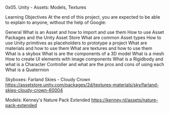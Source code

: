 0x05. Unity - Assets: Models, Textures

Learning Objectives
At the end of this project, you are expected to be able to explain to anyone, without the help of Google:

General
What is an Asset and how to import and use them
How to use Asset Packages and the Unity Asset Store
What are common Asset types
How to use Unity primitives as placeholders to prototype a project
What are materials and how to use them
What are textures and how to use them
What is a skybox
What is are the components of a 3D model
What is a mesh
How to create UI elements with image components
What is a Rigidbody and what is a Character Controller and what are the pros and cons of using each
What is a Quaternion

Skyboxes: Farland Skies - Cloudy Crown
https://assetstore.unity.com/packages/2d/textures-materials/sky/farland-skies-cloudy-crown-60004

Models: Kenney's Nature Pack Extended
https://kenney.nl/assets/nature-pack-extended
